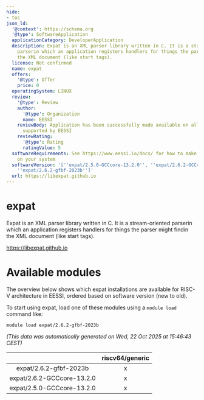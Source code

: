 ```yaml
---
hide:
- toc
json_ld:
  '@context': https://schema.org
  '@type': SoftwareApplication
  applicationCategory: DeveloperApplication
  description: Expat is an XML parser library written in C. It is a stream-oriented
    parserin which an application registers handlers for things the parser might findin
    the XML document (like start tags).
  license: Not confirmed
  name: expat
  offers:
    '@type': Offer
    price: 0
  operatingSystem: LINUX
  review:
    '@type': Review
    author:
      '@type': Organization
      name: EESSI
    reviewBody: Application has been successfully made available on all architectures
      supported by EESSI
    reviewRating:
      '@type': Rating
      ratingValue: 5
  softwareRequirements: See https://www.eessi.io/docs/ for how to make EESSI available
    on your system
  softwareVersion: '[''expat/2.5.0-GCCcore-13.2.0'', ''expat/2.6.2-GCCcore-13.2.0'',
    ''expat/2.6.2-gfbf-2023b'']'
  url: https://libexpat.github.io
---
```


expat
=====


Expat is an XML parser library written in C. It is a stream-oriented parserin which an application registers handlers for things the parser might findin the XML document (like start tags).

https://libexpat.github.io
# Available modules


The overview below shows which expat installations are available for RISC-V architecture in EESSI, ordered based on software version (new to old).

To start using expat, load one of these modules using a `module load` command like:

```shell
module load expat/2.6.2-gfbf-2023b
```

*(This data was automatically generated on Wed, 22 Oct 2025 at 15:46:43 CEST)*

| |riscv64/generic|
| :---: | :---: |
|expat/2.6.2-gfbf-2023b|x|
|expat/2.6.2-GCCcore-13.2.0|x|
|expat/2.5.0-GCCcore-13.2.0|x|
